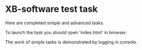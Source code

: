 # XB-software test task
Here are completed simple and advanced tasks.

To launch the task you should open 'index.html' in browser.

The work of simple tasks is demonstrated by logging in console.

